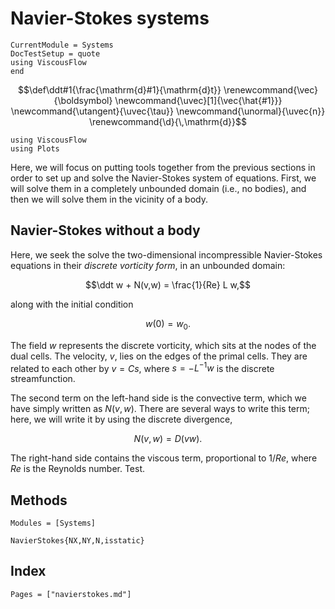 # Navier-Stokes systems

```@meta
CurrentModule = Systems
DocTestSetup = quote
using ViscousFlow
end
```

```math
\def\ddt#1{\frac{\mathrm{d}#1}{\mathrm{d}t}}

\renewcommand{\vec}{\boldsymbol}
\newcommand{\uvec}[1]{\vec{\hat{#1}}}
\newcommand{\utangent}{\uvec{\tau}}
\newcommand{\unormal}{\uvec{n}}

\renewcommand{\d}{\,\mathrm{d}}
```


```@setup create
using ViscousFlow
using Plots
```

Here, we will focus on putting tools together from the previous sections in order to set up and solve the Navier-Stokes system of equations. First, we will solve them in a completely unbounded domain (i.e., no bodies), and then we will solve them in the vicinity of a body.

## Navier-Stokes without a body

Here, we seek the solve the two-dimensional incompressible Navier-Stokes equations in their *discrete vorticity form*, in an unbounded domain:

$$\ddt w + N(v,w) = \frac{1}{Re} L w,$$

along with the initial condition

$$w(0) = w_0.$$

The field $w$ represents the discrete vorticity, which sits at the nodes of the dual cells. The velocity, $v$, lies on the edges of the primal cells. They are related
to each other by $v = Cs$, where $s = -L^{-1} w$ is the discrete streamfunction.

The second term on the left-hand side is the convective term, which we have
simply written as $N(v,w)$. There are several ways to write this term; here, we
will write it by using the discrete divergence,

$$N(v,w) = D(vw).$$

The right-hand side contains the viscous term, proportional to $1/Re$, where $Re$ is the Reynolds number. Test.

## Methods

```@autodocs
Modules = [Systems]
```

```@docs
NavierStokes{NX,NY,N,isstatic}
```

## Index

```@index
Pages = ["navierstokes.md"]
```
